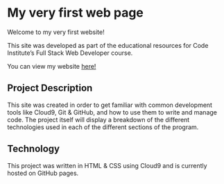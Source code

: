 # My very first web page

Welcome to my very first website!

This site was developed as part of the educational resources for Code Institute’s Full Stack Web Developer course.

You can view my website [here!](https://sd-powell.github.io/my-practice-repro/index.html)

## Project Description

This site was created in order to get familiar with common development tools like Cloud9, Git & GitHub, and how to use them to write and manage code. The project itself will display a breakdown of the different technologies used in each of the different sections of the program.

## Technology

This project was written in HTML & CSS using Cloud9 and is currently hosted on GitHub pages.